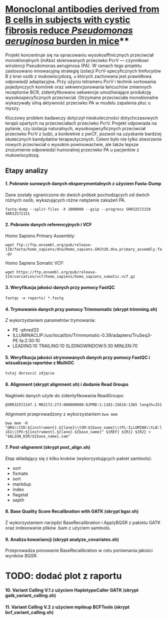 # [Monoclonal antibodies derived from B cells in subjects with cystic fibrosis reduce _Pseudomonas aeruginosa_ burden in mice](https://pmc.ncbi.nlm.nih.gov/articles/PMC11030358/)** 

  Projekt koncentruje się na opracowaniu wysokoaffinicznych przeciwciał monoklonalnych (mAbs) skierowanych przeciwko PcrV — czynnikowi wirulencji Pseudomonas aeruginosa (PA).
W ramach tego projektu zastosowano innowacyjną strategię izolacji PcrV-specyficznych limfocytów B z krwi osób z mukowiscydozą, u których zachowana jest prawidłowa odpowiedź adaptacyjna. Przy użyciu tetrameru PcrV i technik sortowania pojedynczych komórek oraz sekwencjonowania łańcuchów zmiennych receptorów BCR, zidentyfikowano sekwencje umożliwiające produkcję wysokospecyficznych przeciwciał.  Otrzymane przeciwciała monoklonalne wykazywały silną aktywność przeciwko PA w modelu zapalenia płuc u myszy. 

  Kluczowy problem badawczy dotyczył nieskuteczności dotychczasowych terapii opartych na przeciwciałach przeciwko PcrV.
Projekt odpowiada na pytanie, czy izolacja naturalnych, wysokospecyficznych przeciwciał przeciwko PcrV z ludzi, a konkretnie z pwCF, pozwoli na uzyskanie bardziej skutecznych kandydatów terapeutycznych. Celem było nie tylko stworzenie nowych przeciwciał o wysokim powinowactwie, ale także lepsze zrozumienie odpowiedzi humoralnej przeciwko PA u pacjentów z mukowiscydozą.

## Etapy analizy
#### 1. Pobranie surowych danych eksperymentalnych z użyciem Fasta-Dump
Dane zostały ograniczone do dwóch próbek pochodzących od dwóch różnych osób, wykazujących różne natężenie zakażeń PA.

`fastq-dump --split-files -X 1000000 --gzip --progress SRR32572150 SRR32572151`

#### 2. Pobranie  danych referencyjnych i VCF 
Homo Sapiens Primary Assembly:


`wget ftp://ftp.ensembl.org/pub/release-110/fasta/homo_sapiens/dna/Homo_sapiens.GRCh38.dna.primary_assembly.fa.gz`

Homo Sapiens Somatic VCF:

`wget https://ftp.ensembl.org/pub/release-114/variation/vcf/homo_sapiens/homo_sapiens_somatic.vcf.gz`

#### 3. Weryfikacja jakości danych przy pomocy FastQC 
`fastqc -o reports/ *.fastq`

#### 4. Trymowanie danych przy pomocy Trimmomatic (skrypt trimming.sh)
Z wykorzystaniem parametrów trymowania:
- PE -phred33
- ILLUMINACLIP:/usr/local/bin/Trimmomatic-0.39/adapters/TruSeq3-PE.fa:2:30:10
- LEADING:10 TRAILING:10 SLIDINGWINDOW:5:30 MINLEN:70

#### 5. Weryfikacja jakości strymowanych danych przy pomocy FastQC i wizualizacja raportów z MultiGC
`tutaj dorzucić zdjęcie`

#### 6. Alignment (skrypt alignment.sh) i dodanie Read Groups
Nagłówki danych użyte do zidentyfikowania ReadGroups:

```
@SRR32572147.1 M02172:273:000000000-DJPRD:1:1101:15616:1365 length=251
```
Alignment przeprowadzony z wykorzystaniem `bwa mem`

`bwa mem -R "@RG\\tID:${instrument}.${lane}\\tSM:${base_name}\\tPL:ILLUMINA\\tLB:lib1\\tPU:${instrument}.${lane}.${base_name}" ${REF} ${R1} ${R2} > "$ALIGN_DIR/${base_name}.sam"`

#### 7. Post-alignemnt (skrypt post_align.sh) 
Etap składający się z kilku kroków (wykorzystujących pakiet samtools):
- sort
- fixmate
- sort
- markdup
- index
- flagstat
- septh

#### 8. Base Quality Score Recalibration with GATK (skrypt bgsr.sh)
Z wykorzystaniem narzędzi BaseRecalibration i ApplyBQSR z pakietu GATK oraz indexowanie plików .bam z użyciem samtools.

#### 9. Analiza kowariancji (skrypt analyze_covariates.sh)
Przeprowadza ponowanie BaseRecalibraiton w celu porównania jakości wyników BQSR. 

# TODO: dodać plot z raportu

#### 10. Variant Calling V.1 z użyciem HaplotypeCaller GATK (skrypt gatk_variant_calling.sh) 

#### 11. Variant Calling V.2 z użyciem mpileup BCFTools (skrypt bcf_variant_calling.sh) 




